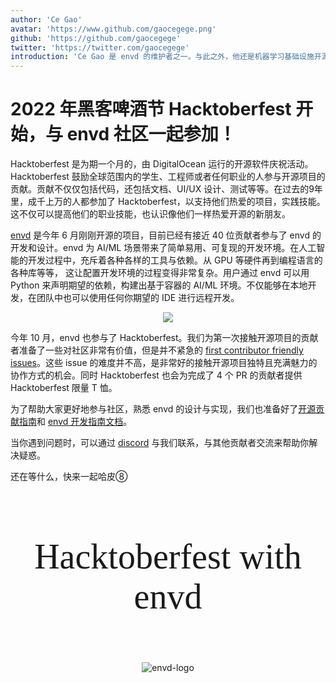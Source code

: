 ```yaml
---
author: 'Ce Gao'
avatar: 'https://www.github.com/gaocegege.png'
github: 'https://github.com/gaocegege'
twitter: 'https://twitter.com/gaocegege'
introduction: 'Ce Gao 是 envd 的维护者之一。与此之外，他还是机器学习基础设施开源项目 Kubeflow 的 Co-chair。他主要关注机器学习的模型训练、自动机器学习等领域。'
---
```


# 2022 年黑客啤酒节 Hacktoberfest 开始，与 envd 社区一起参加！

Hacktoberfest 是为期一个月的，由 DigitalOcean 运行的开源软件庆祝活动。Hacktoberfest 鼓励全球范围内的学生、工程师或者任何职业的人参与开源项目的贡献。贡献不仅仅包括代码，还包括文档、UI/UX 设计、测试等等。在过去的9年里，成千上万的人都参加了 Hacktoberfest，以支持他们热爱的项目，实践技能。这不仅可以提高他们的职业技能，也认识像他们一样热爱开源的新朋友。

[envd](https://github.com/tensorchord/envd) 是今年 6 月刚刚开源的项目，目前已经有接近 40 位贡献者参与了 envd 的开发和设计。envd 为 AI/ML 场景带来了简单易用、可复现的开发环境。在人工智能的开发过程中，充斥着各种各样的工具与依赖。从 GPU 等硬件再到编程语言的各种库等等， 这让配置开发环境的过程变得非常复杂。用户通过 envd 可以用 Python 来声明期望的依赖，构建出基于容器的 AI/ML 环境。不仅能够在本地开发，在团队中也可以使用任何你期望的 IDE 进行远程开发。

<div align="center">
<img src='https://user-images.githubusercontent.com/5100735/189058399-3865a039-9459-4e74-83dd-3ee2ecadfef5.svg'>
</div>

今年 10 月，envd 也参与了 Hacktoberfest。我们为第一次接触开源项目的贡献者准备了一些对社区非常有价值，但是并不紧急的 [first contributor friendly issues](https://github.com/tensorchord/envd/issues?q=is%3Aissue+is%3Aopen+label%3A%22good+first+issue+%E2%9D%A4%EF%B8%8F%22)。这些 issue 的难度并不高，是非常好的接触开源项目独特且充满魅力的协作方式的机会。同时 Hacktoberfest 也会为完成了 4 个 PR 的贡献者提供 Hacktoberfest 限量 T 恤。

为了帮助大家更好地参与社区，熟悉 envd 的设计与实现，我们也准备好了[开源贡献指南](https://zh.envd.tensorchord.ai/community/contributing.html)和 [envd 开发指南文档](https://zh.envd.tensorchord.ai/developers/development.html)。

当你遇到问题时，可以通过 [discord](https://discord.gg/KqswhpVgdU) 与我们联系，与其他贡献者交流来帮助你解决疑惑。

还在等什么，快来一起哈皮⑧

<link rel="stylesheet" href="https://fonts.googleapis.com/css?family=Caveat">
<div style="text-align:center; align-items:center;">
    <br>
    <p style="font-family:caveat; font-size:4em;">
        Hacktoberfest with envd
    </p>
    <br>
<div>
<img style="display: inline;" src="https://user-images.githubusercontent.com/52693877/190860902-ac07b00d-4441-47d4-b1d4-beff74926134.gif" alt="envd-logo"/>
</div>
</div>

<Author/>
